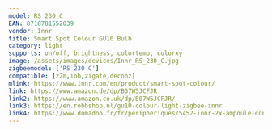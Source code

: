 ```yaml
---
model: RS 230 C
EAN: 8718781552039
vendor: Innr
title: Smart Spot Colour GU10 Bulb 
category: light
supports: on/off, brightness, colortemp, colorxy
image: /assets/images/devices/Innr_RS_230_C.jpg
zigbeemodel: ['RS 230 C']
compatible: [z2m,iob,zigate,deconz]
mlink: https://www.innr.com/en/product/smart-spot-colour/
link: https://www.amazon.de/dp/B07W5JCFJR
link2: https://www.amazon.co.uk/dp/B07W5JCFJR/
link3: https://en.robbshop.nl/gu10-colour-light-zigbee-innr
link4: https://www.domadoo.fr/fr/peripheriques/5452-innr-2x-ampoule-connectee-type-gu10-zigbee-30-rgbwblanc-reglable-8718781552046.html
---
```

